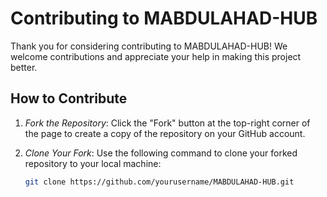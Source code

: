 # Contributing to MABDULAHAD-HUB

Thank you for considering contributing to MABDULAHAD-HUB! We welcome contributions and appreciate your help in making this project better.

## How to Contribute

1. *Fork the Repository*: Click the "Fork" button at the top-right corner of the page to create a copy of the repository on your GitHub account.

2. *Clone Your Fork*: Use the following command to clone your forked repository to your local machine:

   ```bash
   git clone https://github.com/yourusername/MABDULAHAD-HUB.git
